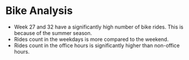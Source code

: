 # Bike Analysis
- Week 27 and 32 have a significantly high number of bike rides. This is because of the summer season.
- Rides count in the weekdays is more compared to the weekend.
- Rides count in the office hours is significantly higher than non-office hours.